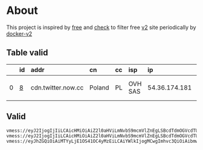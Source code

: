 
# About

This project is inspired by [free](https://github.com/freefq/free) and [check](https://github.com/yeahwu/check) to filter free [v2](https://github.com/v2fly/v2ray-core) site periodically by [docker-v2](https://hub.docker.com/r/v2ray/official)

    

## Table valid
|    | id                 | addr               | cn     | cc   | isp     | ip            | chatgpt          |
|---:|:-------------------|:-------------------|:-------|:-----|:--------|:--------------|:-----------------|
|  0 | [8](config/8.json) | cdn.twitter.now.cc | Poland | PL   | OVH SAS | 54.36.174.181 | Yes (Region: FR) |

## Valid
```
vmess://eyJ2IjogIjIiLCAicHMiOiAiZ2l0aHViLmNvbS9mcmVlZnEgLSBcdTdmOGVcdTU2ZmRFYXN5RE5TIEFueWNhc3RcdTgyODJcdTcwYjkoQ2xvdWRmbGFyZVx1ODI4Mlx1NzBiOSkgNCIsICJhZGQiOiAiY2xvdWRxd3EuY2YiLCAicG9ydCI6IDgwLCAiaWQiOiAiY2QwYzU3MGYtNzU3Yy00OGQyLWExYjYtYzA5NDA0MzFjYzQ3IiwgImFpZCI6IDAsICJzY3kiOiAiYXV0byIsICJuZXQiOiAid3MiLCAiaG9zdCI6ICJubDEwZ2Jwcy42NTc3NjE3Lnh5eiIsICJwYXRoIjogIi8iLCAidGxzIjogIiJ9
vmess://eyJ2IjogIjIiLCAicHMiOiAiZ2l0aHViLmNvbS9mcmVlZnEgLSBcdTdmOGVcdTU2ZmRDbG91ZEZsYXJlXHU4MjgyXHU3MGI5IDgiLCAiYWRkIjogImNkbi50d2l0dGVyLm5vdy5jYyIsICJwb3J0IjogIjQ0MyIsICJpZCI6ICI4ZDJiYTQ1Ni0yZjBkLTRjMTMtYjhhMC1iZmY5OWM2Nzk3MDkiLCAiYWlkIjogIjAiLCAic2N5IjogImF1dG8iLCAibmV0IjogIndzIiwgInR5cGUiOiAibm9uZSIsICJob3N0IjogImNoaS50d2l0dGVpLm1lIiwgInBhdGgiOiAiL2lrdW4iLCAidGxzIjogInRscyIsICJzbmkiOiAiIiwgImFscG4iOiAiIn0=
vmess://eyJhZGQiOiAiMTYyLjE1OS41OC4yMzEiLCAiYWlkIjogMCwgImhvc3QiOiAibmwxMGdicHMuNjU3NzYxNy54eXoiLCAiaWQiOiAiY2QwYzU3MGYtNzU3Yy00OGQyLWExYjYtYzA5NDA0MzFjYzQ3IiwgIm5ldCI6ICJ3cyIsICJwYXRoIjogIi8iLCAicG9ydCI6IDgwLCAicHMiOiAiZ2l0aHViLmNvbS9mcmVlZnEgLSBcdTdmOGVcdTU2ZmRDbG91ZEZsYXJlXHU4MjgyXHU3MGI5IDkiLCAidGxzIjogIiIsICJ0eXBlIjogImF1dG8iLCAic2VjdXJpdHkiOiAiYXV0byIsICJza2lwLWNlcnQtdmVyaWZ5IjogdHJ1ZSwgInNuaSI6ICIifQ==
```

